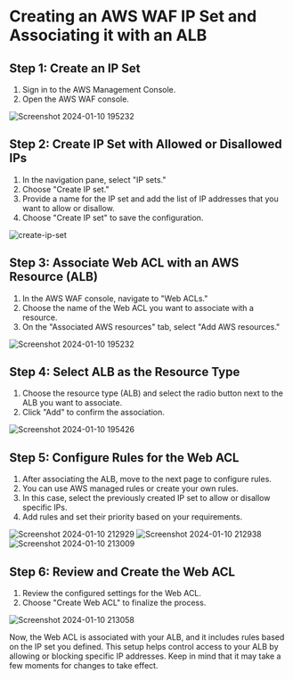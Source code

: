 # Creating an AWS WAF IP Set and Associating it with an ALB

## Step 1: Create an IP Set

1. Sign in to the AWS Management Console.
2. Open the AWS WAF console.

![Screenshot 2024-01-10 195232](https://github.com/Flairminds/blogs/assets/91743769/52a0d11d-7123-4c30-a3a2-1c122f93c4b5)

## Step 2: Create IP Set with Allowed or Disallowed IPs

1. In the navigation pane, select "IP sets."
2. Choose "Create IP set."
3. Provide a name for the IP set and add the list of IP addresses that you want to allow or disallow.
4. Choose "Create IP set" to save the configuration.

![create-ip-set](https://github.com/Flairminds/blogs/assets/91743769/230face0-43db-4369-9513-6726763df8db)

## Step 3: Associate Web ACL with an AWS Resource (ALB)

1. In the AWS WAF console, navigate to "Web ACLs."
2. Choose the name of the Web ACL you want to associate with a resource.
3. On the "Associated AWS resources" tab, select "Add AWS resources."

![Screenshot 2024-01-10 195232](https://github.com/Flairminds/blogs/assets/91743769/fe4008b4-c201-40cc-af71-7db4df807c3a)


## Step 4: Select ALB as the Resource Type

1. Choose the resource type (ALB) and select the radio button next to the ALB you want to associate.
2. Click "Add" to confirm the association.

![Screenshot 2024-01-10 195426](https://github.com/Flairminds/blogs/assets/91743769/f477d1e4-b461-45de-81d4-7f5cabef5fab)


## Step 5: Configure Rules for the Web ACL

1. After associating the ALB, move to the next page to configure rules.
2. You can use AWS managed rules or create your own rules.
3. In this case, select the previously created IP set to allow or disallow specific IPs.
4. Add rules and set their priority based on your requirements.

![Screenshot 2024-01-10 212929](https://github.com/Flairminds/blogs/assets/91743769/4c625a92-f273-4dd2-8c3a-de712e1377d8)
![Screenshot 2024-01-10 212938](https://github.com/Flairminds/blogs/assets/91743769/31db826b-2cf7-4ba0-b5cf-ad8ad3d9d44a)
![Screenshot 2024-01-10 213009](https://github.com/Flairminds/blogs/assets/91743769/e5f00231-739c-4b9c-a59f-e827193c2410)

## Step 6: Review and Create the Web ACL

1. Review the configured settings for the Web ACL.
2. Choose "Create Web ACL" to finalize the process.

![Screenshot 2024-01-10 213058](https://github.com/Flairminds/blogs/assets/91743769/adf86e03-fa06-4c19-adfc-0c608a2b5ca4)

Now, the Web ACL is associated with your ALB, and it includes rules based on the IP set you defined. This setup helps control access to your ALB by allowing or blocking specific IP addresses. Keep in mind that it may take a few moments for changes to take effect.

